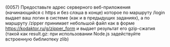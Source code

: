(0057) Предоставьте адрес серверного веб-приложения (начинающийся с https и без слэша в конце) которое по маршруту 
/login выдает ваш логин в системе (как и в предыдущих заданиях), а по маршруту 
/zipper принимает небольшой файл как в форме https://kodaktor.ru/g/zipper_form и выдает результат его gzip-сжатия 
(такой как result.gz: при использовании Node.js задействуйте встроенную библиотеку zlib)
